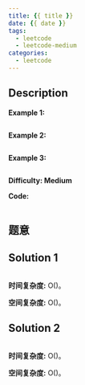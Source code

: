 ```yaml
---
title: {{ title }}
date: {{ date }}
tags:
  - leetcode
  - leetcode-medium
categories:
  - leetcode
---
```


## Description



**Example 1:**

```

```

**Example 2:**

```

```

**Example 3:**

```

```

**Difficulty: Medium**

**Code:**

```java

```

<!-- more -->

## 题意



## Solution 1



```java

```

**时间复杂度:** O()。

**空间复杂度:** O()。

## Solution 2



```java

```

**时间复杂度:** O()。

**空间复杂度:** O()。

